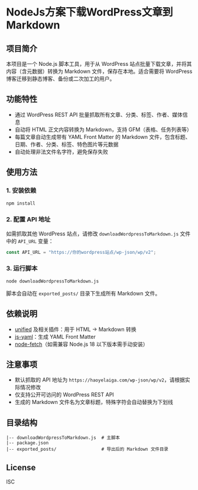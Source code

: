 # NodeJs方案下载WordPress文章到Markdown

## 项目简介

本项目是一个 Node.js 脚本工具，用于从 WordPress 站点批量下载文章，并将其内容（含元数据）转换为 Markdown 文件，保存在本地。适合需要将 WordPress 博客迁移到静态博客、备份或二次加工的用户。

## 功能特性
- 通过 WordPress REST API 批量抓取所有文章、分类、标签、作者、媒体信息
- 自动将 HTML 正文内容转换为 Markdown，支持 GFM（表格、任务列表等）
- 每篇文章自动生成带有 YAML Front Matter 的 Markdown 文件，包含标题、日期、作者、分类、标签、特色图片等元数据
- 自动处理非法文件名字符，避免保存失败

## 使用方法

### 1. 安装依赖

```bash
npm install
```

### 2. 配置 API 地址

如需抓取其他 WordPress 站点，请修改 `downloadWordpressToMarkdown.js` 文件中的 `API_URL` 变量：

```js
const API_URL = "https://你的wordpress站点/wp-json/wp/v2";
```

### 3. 运行脚本

```bash
node downloadWordpressToMarkdown.js
```

脚本会自动在 `exported_posts/` 目录下生成所有 Markdown 文件。

## 依赖说明
- [unified](https://unifiedjs.com/) 及相关插件：用于 HTML → Markdown 转换
- [js-yaml](https://github.com/nodeca/js-yaml)：生成 YAML Front Matter
- [node-fetch](https://www.npmjs.com/package/node-fetch)（如需兼容 Node.js 18 以下版本需手动安装）

## 注意事项
- 默认抓取的 API 地址为 `https://haoyelaiga.com/wp-json/wp/v2`，请根据实际情况修改
- 仅支持公开可访问的 WordPress REST API
- 生成的 Markdown 文件名为文章标题，特殊字符会自动替换为下划线

## 目录结构

```
|-- downloadWordpressToMarkdown.js  # 主脚本
|-- package.json
|-- exported_posts/                 # 导出后的 Markdown 文件目录
```

## License

ISC

